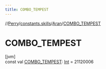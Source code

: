 ```yaml
---
title: COMBO_TEMPEST
---
```

//[Perry](../../../index.html)/[constants.skills](../index.html)/[Aran](index.html)/[COMBO_TEMPEST](-c-o-m-b-o_-t-e-m-p-e-s-t.html)



# COMBO_TEMPEST



[jvm]\
const val [COMBO_TEMPEST](-c-o-m-b-o_-t-e-m-p-e-s-t.html): [Int](https://kotlinlang.org/api/latest/jvm/stdlib/kotlin/-int/index.html) = 21120006




